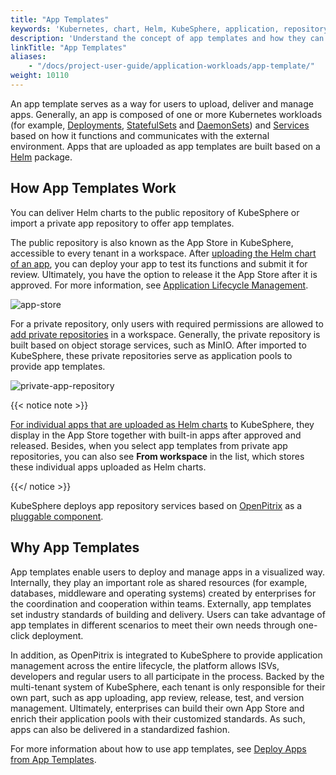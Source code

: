 ```yaml
---
title: "App Templates"
keywords: 'Kubernetes, chart, Helm, KubeSphere, application, repository, template'
description: 'Understand the concept of app templates and how they can help to deploy applications within enterprises.'
linkTitle: "App Templates"
aliases: 
    - "/docs/project-user-guide/application-workloads/app-template/"
weight: 10110
---
```


An app template serves as a way for users to upload, deliver and manage apps. Generally, an app is composed of one or more Kubernetes workloads (for example, [Deployments](../../../project-user-guide/application-workloads/deployments/), [StatefulSets](../../../project-user-guide/application-workloads/statefulsets/) and [DaemonSets](../../../project-user-guide/application-workloads/daemonsets/)) and [Services](../../../project-user-guide/application-workloads/services/) based on how it functions and communicates with the external environment. Apps that are uploaded as app templates are built based on a [Helm](https://helm.sh/) package.

## How App Templates Work

You can deliver Helm charts to the public repository of KubeSphere or import a private app repository to offer app templates.

The public repository is also known as the App Store in KubeSphere, accessible to every tenant in a workspace. After [uploading the Helm chart of an app](../../../workspace-administration/upload-helm-based-application/), you can deploy your app to test its functions and submit it for review. Ultimately, you have the option to release it the App Store after it is approved. For more information, see [Application Lifecycle Management](../../../application-store/app-lifecycle-management/).

![app-store](/images/docs/project-user-guide/applications/app-templates/app-store.jpg)

For a private repository, only users with required permissions are allowed to [add private repositories](../../../workspace-administration/app-repository/import-helm-repository/) in a workspace. Generally, the private repository is built based on object storage services, such as MinIO. After imported to KubeSphere, these private repositories serve as application pools to provide app templates.

![private-app-repository](/images/docs/project-user-guide/applications/app-templates/private-app-repository.jpg)

{{< notice note >}}

[For individual apps that are uploaded as Helm charts](../../../workspace-administration/upload-helm-based-application/) to KubeSphere, they display in the App Store together with built-in apps after approved and released. Besides, when you select app templates from private app repositories, you can also see **From workspace** in the list, which stores these individual apps uploaded as Helm charts.

{{</ notice >}} 

KubeSphere deploys app repository services based on [OpenPitrix](https://github.com/openpitrix/openpitrix) as a [pluggable component](../../../pluggable-components/app-store/).

## Why App Templates

App templates enable users to deploy and manage apps in a visualized way. Internally, they play an important role as shared resources (for example, databases, middleware and operating systems) created by enterprises for the coordination and cooperation within teams. Externally, app templates set industry standards of building and delivery. Users can take advantage of app templates in different scenarios to meet their own needs through one-click deployment.

In addition, as OpenPitrix is integrated to KubeSphere to provide application management across the entire lifecycle, the platform allows ISVs, developers and regular users to all participate in the process. Backed by the multi-tenant system of KubeSphere, each tenant is only responsible for their own part, such as app uploading, app review, release, test, and version management. Ultimately, enterprises can build their own App Store and enrich their application pools with their customized standards. As such, apps can also be delivered in a standardized fashion.

For more information about how to use app templates, see [Deploy Apps from App Templates](../deploy-app-from-template/).